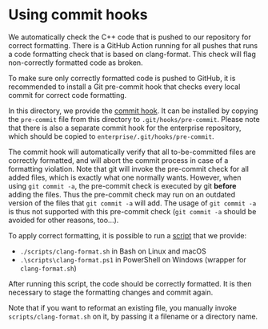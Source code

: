 # Using commit hooks

We automatically check the C++ code that is pushed to our repository for correct 
formatting. There is a GitHub Action running for all pushes that runs a code
formatting check that is based on clang-format.
This check will flag non-correctly formatted code as broken.

To make sure only correctly formatted code is pushed to GitHub, it is recommended
to install a Git pre-commit hook that checks every local commit for correct code
formatting.

In this directory, we provide the [commit hook](pre-commit). It can be installed by
copying the `pre-commit` file from this directory to `.git/hooks/pre-commit`.
Please note that there is also a separate commit hook for the enterprise repository,
which should be copied to `enterprise/.git/hooks/pre-commit`.

The commit hook will automatically verify that all to-be-committed files are
correctly formatted, and will abort the commit process in case of a formatting
violation.
Note that git will invoke the pre-commit check for all added files, which is exactly
what one normally wants. However, when using `git commit -a`, the pre-commit check
is executed by git **before** adding the files. Thus the pre-commit check may run
on an outdated version of the files that `git commit -a` will add. The usage of
`git commit -a` is thus not supported with this pre-commit check (`git commit -a`
should be avoided for other reasons, too...).

To apply correct formatting, it is possible to run a
[script](../scripts/clang-format.sh) that we provide:
- `./scripts/clang-format.sh` in Bash on Linux and macOS
- `.\scripts\clang-format.ps1` in PowerShell on Windows (wrapper for `clang-format.sh`)

After running this script, the code should be correctly formatted. It is then
necessary to stage the formatting changes and commit again.

Note that if you want to reformat an existing file, you manually invoke 
`scripts/clang-format.sh` on it, by passing it a filename or a directory name.
